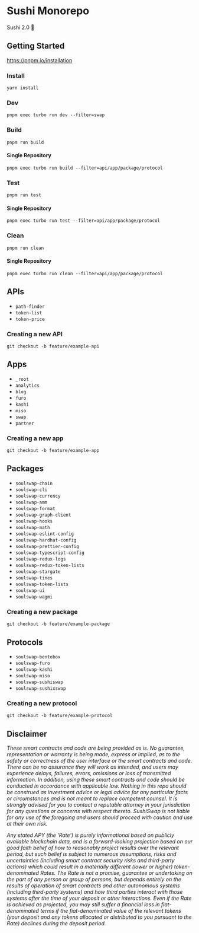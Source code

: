 # Sushi Monorepo

Sushi 2.0 🍣

## Getting Started

https://pnpm.io/installation

### Install

`yarn install`

### Dev

`pnpm exec turbo run dev --filter=swap`

### Build

`pnpm run build`

#### Single Repository

`pnpm exec turbo run build --filter=api/app/package/protocol`

### Test

`pnpm run test`

#### Single Repository

`pnpm exec turbo run test --filter=api/app/package/protocol`

### Clean

`pnpm run clean`

#### Single Repository

`pnpm exec turbo run clean --filter=api/app/package/protocol`

## APIs

- `path-finder`
- `token-list`
- `token-price`

### Creating a new API

`git checkout -b feature/example-api`

## Apps

- `_root`
- `analytics`
- `blog`
- `furo`
- `kashi`
- `miso`
- `swap`
- `partner`

### Creating a new app

`git checkout -b feature/example-app`

<!-- `pnpm exec soulswap-cli create-app example-app` -->

## Packages

- `soulswap-chain`
- `soulswap-cli`
- `soulswap-currency`
- `soulswap-amm`
- `soulswap-format`
- `soulswap-graph-client`
- `soulswap-hooks`
- `soulswap-math`
- `soulswap-eslint-config`
- `soulswap-hardhat-config`
- `soulswap-prettier-config`
- `soulswap-typescript-config`
- `soulswap-redux-logs`
- `soulswap-redux-token-lists`
- `soulswap-stargate`
- `soulswap-tines`
- `soulswap-token-lists`
- `soulswap-ui`
- `soulswap-wagmi`

### Creating a new package

`git checkout -b feature/example-package`

## Protocols

- `soulswap-bentobox`
- `soulswap-furo`
- `soulswap-kashi`
- `soulswap-miso`
- `soulswap-sushiswap`
- `soulswap-sushixswap`

### Creating a new protocol

`git checkout -b feature/example-protocol`

## Disclaimer

_These smart contracts and code are being provided as is. No guarantee, representation or warranty is being made, express or implied, as to the safety or correctness of the user interface or the smart contracts and code. There can be no assurance they will work as intended, and users may experience delays, failures, errors, omissions or loss of transmitted information. In addition, using these smart contracts and code should be conducted in accordance with applicable law. Nothing in this repo should be construed as investment advice or legal advice for any particular facts or circumstances and is not meant to replace competent counsel. It is strongly advised for you to contact a reputable attorney in your jurisdiction for any questions or concerns with respect thereto. SushiSwap is not liable for any use of the foregoing and users should proceed with caution and use at their own risk._

_Any stated APY (the 'Rate') is purely informational based on publicly available blockchain data, and is a forward-looking projection based on our good faith belief of how to reasonably project results over the relevant period, but such belief is subject to numerous assumptions, risks and uncertainties (including smart contract security risks and third-party actions) which could result in a materially different (lower or higher) token-denominated Rates. The Rate is not a promise, guarantee or undertaking on the part of any person or group of persons, but depends entirely on the results of operation of smart contracts and other autonomous systems (including third-party systems) and how third parties interact with those systems after the time of your deposit or other interactions. Even if the Rate is achieved as projected, you may still suffer a financial loss in fiat-denominated terms if the fiat-denominated value of the relevant tokens (your deposit and any tokens allocated or distributed to you pursuant to the Rate) declines during the deposit period._
